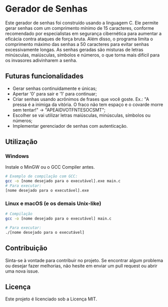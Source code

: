# Gerador de Senhas

Este gerador de senhas foi construído usando a linguagem C. Ele permite gerar senhas com um comprimento mínimo de 15 caracteres, conforme recomendado por especialistas em segurança cibernética para aumentar a eficácia contra ataques de força bruta. Além disso, o programa limita o comprimento máximo das senhas a 50 caracteres para evitar senhas excessivamente longas. As senhas geradas são misturas de letras minúsculas, maiúsculas, símbolos e números, o que torna mais difícil para os invasores adivinharem a senha.

## Futuras funcionalidades

- Gerar senhas continuidamente e únicas;
- Apertar '0' para sair e '1' para continuar;
- Criar senhas usando acrônimos de frases que você goste. Ex.: "A pressa é a inimiga da vitória. O fraco não tem espaço e o covarde morre sem tentar!" -> "APEAIDVOTFNTESOCSMT";
- Escolher se vai utilizar letras maiúsculas, minúsculas, símbolos ou números;
- Implementar gerenciador de senhas com autenticação.

## Utilização

### Windows

Instale o MinGW ou o GCC Compiler antes.

```bash
# Exemplo de compilação com GCC:
gcc -o [nome desejado para o executável].exe main.c
# Para executar:
[nome desejado para o executável].exe
```

### Linux e macOS (e os demais Unix-like)

```bash
# Compilação
gcc -o [nome desejado para o executável] main.c

# Para executar:
./[nome desejado para o executável]
```

## Contribuição

Sinta-se à vontade para contribuir no projeto. Se encontrar algum problema ou desejar fazer melhorias, não hesite em enviar um pull request ou abrir uma nova issue.

## Licença

Este projeto é licenciado sob a Licença MIT.
